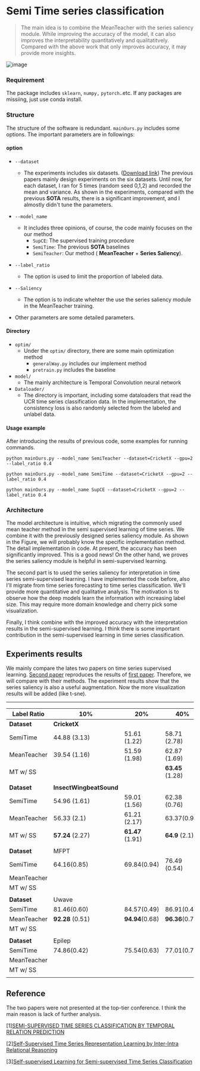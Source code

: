 # Semi Time series classification
> The main idea is to combine the MeanTeacher with the series saliency module. While improving the accuracy of the model, it can also improves the interpretability quantitatively and qualitatitvely. Compared with the above work that only improves accuracy, it may provide more insights.

![image](http://i2.tiimg.com/695850/76c3f37c8527973c.png)

### Requirement
The package includes ```sklearn```, ```numpy,``` ```pytorch```..etc. If any packages are missiing, just use conda install.

### Structure
The structure of the software is redundant. ```mainOurs.py``` includes some options. The important parameters are in followings:

#### option
* `--dataset`
    * The experiments includes six datasets. ([Download link](https://cloud.tsinghua.edu.cn/d/b5e6a34ec6f74eb2a3bc/)) The previous papers mainly design experiments on the six datasets. Until now, for each dataset, I ran for 5 times (random seed 0,1,2) and recorded the mean and variance. As shown in the experiments, compared with the previous  **SOTA**  results, there is a significant improvement, and I almostly didn't tune the parameters.

* `--model_name`
    * It includes three opinions, of course, the code mainly focuses on the our method
        * `SupCE`: The supervised training procedure
        * `SemiTime`: The previous  **SOTA**  baselines
        * `SemiTeacher`: Our method ( **MeanTeacher**  +  **Series Saliency**).

* `--label_ratio`
    * The option is used to limit the proportion of labeled data.
* `--Saliency`
    * The option is to indicate whehter the use the series saliency module in the MeanTeacher training.
* Other parameters are some detailed parameters.

#### Directory

* `optim/` 
    * Under the `optim/` directory, there are some main optimization method
        * `generalWay.py` includes our implement method
        * `pretrain.py` includes the baseline
* `model/` 
    * The mainly architecture is Temporal Convolution neural network
* `Dataloader/`
    * The directory is important, including some dataloaders that read the UCR time series classification data. In the implementation, the consistency loss is also randomly selected from the labeled and unlabel data.

#### Usage example
After introducing the results of previous code, some examples for running commands.

```
python mainOurs.py --model_name SemiTeacher --dataset=CricketX --gpu=2 --label_ratio 0.4
```
```
python mainOurs.py --model_name SemiTime --dataset=CricketX --gpu=2 --label_ratio 0.4
```
```
python mainOurs.py --model_name SupCE --dataset=CricketX --gpu=2 --label_ratio 0.4
```

### Architecture

The model architecture is intuitive, which migrating the commonly used mean teacher method in the semi supervised learning of time series. We combine it with the previously designed series saliency module. As shown in the Figure, we will probably know the specific implementation method. The detail implementation in code. At present, the accuracy has been significantly improved. This is a good news! On the other hand, we proves the series saliency module is helpful in semi-supervised learning.

The second part is to used the series saliency for interpretation in time series semi-supervised learning. I have implemented the code before, also I'll migrate from time series forecasting to time series classification. We'll provide more quantitative and qualitative analysis. The motivation is to observe how the deep models learn the information with increasing label size. This may require more domain knowledge and cherry pick some visualization. 

Finally, I think combine with the improved accuracy with the interpretation results in the semi-supervised learning. I think there is some important contribution in the semi-supervised learning in time series classification.

## Experiments results

We mainly compare the lates two papers on time series supervised learning. [Second paper](https://haoyfan.github.io/papers/SemiTime_ICASSP2021.pdf) reproduces the results of [first paper](https://link.springer.com/chapter/10.1007/978-3-030-47426-3_39).
Therefore, we will compare with their methods. The experiment results show that the series saliency is also a useful augmentation. Now the more visualization results will be added (like t-sne).


---

| Label Ratio       | 10%                           | 20%                    | 40%                    | 100%                  |
| ----------------- | ----------------------------- | ---------------------- | ---------------------- | --------------------- |
| **Dataset** | **CricketX**            |                        |                        |                       |
| SemiTime          | 44.88 (3.13)                  | 51.61 (1.22)           | 58.71 (2.78)           | 65.66 (1.58)          |
| MeanTeacher       | 39.54 (1.16)                  | 51.59 (1.98)           | 62.87 (1.69)           |                       |
| MT w/ SS          |                               |                        | **63.45** (1.28) |                       |
|                   |                               |                        |                        |                       |
| **Dataset** | **InsectWingbeatSound** |                        |                        |                       |
| SemiTime          | 54.96  (1.61)                 | 59.01 (1.56)           | 62.38 (0.76)           | 66.57 (0.67)          |
| MeanTeacher       | 56.33 (2.1)                   | 61.21 (2.17)           | 63.37(0.92)            | 67.53(1.98)           |
| MT w/ SS          | **57.24** (2.27)        | **61.47** (1.91) | **64.9** (2.1)   | **68.99**(1.98) |
|                   |                               |                        |                        |                       |
| **Dataset** | MFPT                          |                        |                        |                       |
| SemiTime          | 64.16(0.85)                   | 69.84(0.94)            | 76.49 (0.54)           | 84.33(0.50)           |
| MeanTeacher       |                               |                        |                        |                       |
| MT w/ SS          |                               |                        |                        |                       |
|                   |                               |                        |                        |                       |
| **Dataset** | Uwave                         |                        |                        |                       |
| SemiTime          | 81.46(0.60)                   | 84.57(0.49)            | 86.91(0.47)            | 90.29(0.32)           |
| MeanTeacher       | **92.28** (0.51)        | **94.94**(0.68)  | **96.36**(0.7)   |                       |
| MT w/ SS          |                               |                        |                        |                       |
|                   |                               |                        |                        |                       |
| **Dataset** | Epilep                        |                        |                        |                       |
| SemiTime          | 74.86(0.42)                   | 75.54(0.63)            | 77.01(0.79)            | 79.26(1.20)           |
| MeanTeacher       |                               |                        |                        |                       |
| MT w/ SS          |                               |                        |                        |                       |
|                   |                               |                        |                        |                       |




## Reference
The two papers were not presented at the top-tier conference. I think the main reason is lack of further analysis.

[1][SEMI-SUPERVISED TIME SERIES CLASSIFICATION BY TEMPORAL RELATION PREDICTION](https://haoyfan.github.io/papers/SemiTime_ICASSP2021.pdf)

[2][Self-Supervised Time Series Representation Learning by Inter-Intra Relational Reasoning](https://openreview.net/pdf?id=qFQTP00Q0kp)

[3][Self-supervised Learning for Semi-supervised Time Series Classification](https://link.springer.com/chapter/10.1007/978-3-030-47426-3_39)



